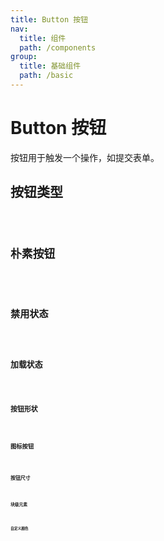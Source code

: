 ```yaml
---
title: Button 按钮
nav:
  title: 组件
  path: /components
group:
  title: 基础组件
  path: /basic
---
```


# Button 按钮

按钮用于触发一个操作，如提交表单。

## 按钮类型

<code src="./demo/type.tsx" desc='按钮支持 `default`、`primary`、`success`、`warning`、`danger` 五种类型，默认为 `default`。'/>

## 朴素按钮

<code src="./demo/plain.tsx" desc='通过 `plain` 属性将按钮设置为朴素按钮，朴素按钮的文字为按钮颜色，背景为白色。'/>

## 禁用状态

<code src="./demo/disabled.tsx" desc='通过 `disabled` 属性来禁用按钮，禁用状态下按钮不可点击。'/>

## 加载状态

<code src="./demo/loading.tsx" desc='通过 `loading` 属性设置按钮为加载状态，加载状态下默认会隐藏按钮文字，可以通过 `loadingText` 设置加载状态下的文字。'/>

## 按钮形状

<code src="./demo/shape.tsx" desc='通过 `square` 设置方形按钮，通过 `round` 设置圆形按钮。'/>

## 图标按钮

<code src="./demo/icon.tsx" desc='通过 `icon` 属性设置按钮图标'/>

## 按钮尺寸

<code src="./demo/size.tsx" desc='支持 `large`、`normal`、`small`、`mini` 四种尺寸，默认为 `normal`。'/>

## 块级元素

<code src="./demo/block.tsx" desc='按钮在默认情况下为行内块级元素，通过 `block` 属性可以将按钮的元素类型设置为块级元素。'/>

## 自定义颜色

<code src="./demo/color.tsx" desc='通过 `color` 属性可以自定义按钮的颜色。'/>

<API />
